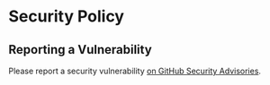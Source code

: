 # Security Policy

## Reporting a Vulnerability

Please report a security vulnerability [on GitHub Security Advisories](https://github.com/xdev-software/eclipse-store-afs-ibm-cos/security/advisories/new).
